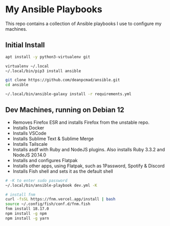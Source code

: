 # My Ansible Playbooks

This repo contains a collection of Ansible playbooks I use to configure my machines.

## Initial Install

```bash
apt install -y python3-virtualenv git

virtualenv ~/.local
~/.local/bin/pip3 install ansible

git clone https://github.com/deanpcmad/ansible.git
cd ansible

~/.local/bin/ansible-galaxy install -r requirements.yml
```

## Dev Machines, running on Debian 12

- Removes Firefox ESR and installs Firefox from the unstable repo.
- Installs Docker
- Installs VSCode
- Installs Sublime Text & Sublime Merge
- Installs Tailscale
- Installs asdf with Ruby and NodeJS plugins. Also installs Ruby 3.3.2 and NodeJS 20.14.0
- Installs and configures Flatpak
- Installs other apps, using Flatpak, such as 1Password, Spotify & Discord
- Installs Fish shell and sets it as the default shell

```bash
# -K to enter sudo password
~/.local/bin/ansible-playbook dev.yml -K

# install fnm
curl -fsSL https://fnm.vercel.app/install | bash
source ~/.config/fish/conf.d/fnm.fish
fnm install 18.17.0
npm install -g npm
npm install -g yarn
```
